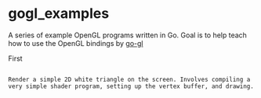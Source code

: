 gogl_examples
=============

A series of example OpenGL programs written in Go. Goal is to help teach how to use the OpenGL bindings by [go-gl](https://github.com/go-gl/gl)

First
~~~~~

Render a simple 2D white triangle on the screen. Involves compiling a very simple shader program, setting up the vertex buffer, and drawing.
